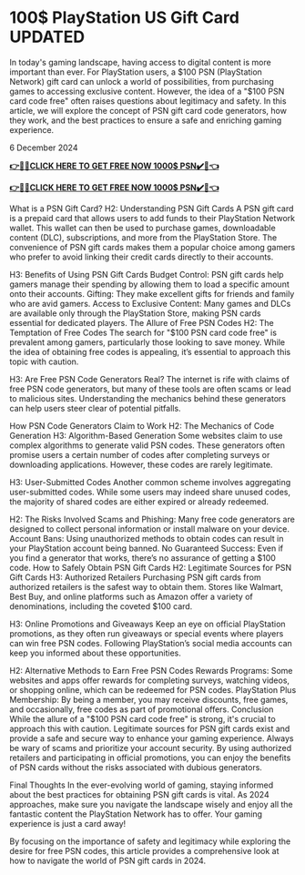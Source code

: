 # 100$ PlayStation US Gift Card UPDATED

In today's gaming landscape, having access to digital content is more important than ever. For PlayStation users, a $100 PSN (PlayStation Network) gift card can unlock a world of possibilities, from purchasing games to accessing exclusive content. However, the idea of a "$100 PSN card code free" often raises questions about legitimacy and safety. In this article, we will explore the concept of PSN gift card code generators, how they work, and the best practices to ensure a safe and enriching gaming experience.

6 December 2024

**[👉🎁🎁CLICK HERE TO GET FREE NOW 1000$ PSN✔️🎁👈](https://ik.imagekit.io/inrewards/zpsn.html)**


**[👉🎁🎁CLICK HERE TO GET FREE NOW 1000$ PSN✔️🎁👈](https://ik.imagekit.io/inrewards/zpsn.html)**

What is a PSN Gift Card? H2: Understanding PSN Gift Cards A PSN gift card is a prepaid card that allows users to add funds to their PlayStation Network wallet. This wallet can then be used to purchase games, downloadable content (DLC), subscriptions, and more from the PlayStation Store. The convenience of PSN gift cards makes them a popular choice among gamers who prefer to avoid linking their credit cards directly to their accounts.

H3: Benefits of Using PSN Gift Cards Budget Control: PSN gift cards help gamers manage their spending by allowing them to load a specific amount onto their accounts. Gifting: They make excellent gifts for friends and family who are avid gamers. Access to Exclusive Content: Many games and DLCs are available only through the PlayStation Store, making PSN cards essential for dedicated players. The Allure of Free PSN Codes H2: The Temptation of Free Codes The search for "$100 PSN card code free" is prevalent among gamers, particularly those looking to save money. While the idea of obtaining free codes is appealing, it’s essential to approach this topic with caution.

H3: Are Free PSN Code Generators Real? The internet is rife with claims of free PSN code generators, but many of these tools are often scams or lead to malicious sites. Understanding the mechanics behind these generators can help users steer clear of potential pitfalls.

How PSN Code Generators Claim to Work H2: The Mechanics of Code Generation H3: Algorithm-Based Generation Some websites claim to use complex algorithms to generate valid PSN codes. These generators often promise users a certain number of codes after completing surveys or downloading applications. However, these codes are rarely legitimate.

H3: User-Submitted Codes Another common scheme involves aggregating user-submitted codes. While some users may indeed share unused codes, the majority of shared codes are either expired or already redeemed.

H2: The Risks Involved Scams and Phishing: Many free code generators are designed to collect personal information or install malware on your device. Account Bans: Using unauthorized methods to obtain codes can result in your PlayStation account being banned. No Guaranteed Success: Even if you find a generator that works, there’s no assurance of getting a $100 code. How to Safely Obtain PSN Gift Cards H2: Legitimate Sources for PSN Gift Cards H3: Authorized Retailers Purchasing PSN gift cards from authorized retailers is the safest way to obtain them. Stores like Walmart, Best Buy, and online platforms such as Amazon offer a variety of denominations, including the coveted $100 card.

H3: Online Promotions and Giveaways Keep an eye on official PlayStation promotions, as they often run giveaways or special events where players can win free PSN codes. Following PlayStation’s social media accounts can keep you informed about these opportunities.

H2: Alternative Methods to Earn Free PSN Codes Rewards Programs: Some websites and apps offer rewards for completing surveys, watching videos, or shopping online, which can be redeemed for PSN codes. PlayStation Plus Membership: By being a member, you may receive discounts, free games, and occasionally, free codes as part of promotional offers. Conclusion While the allure of a "$100 PSN card code free" is strong, it's crucial to approach this with caution. Legitimate sources for PSN gift cards exist and provide a safe and secure way to enhance your gaming experience. Always be wary of scams and prioritize your account security. By using authorized retailers and participating in official promotions, you can enjoy the benefits of PSN cards without the risks associated with dubious generators.

Final Thoughts In the ever-evolving world of gaming, staying informed about the best practices for obtaining PSN gift cards is vital. As 2024 approaches, make sure you navigate the landscape wisely and enjoy all the fantastic content the PlayStation Network has to offer. Your gaming experience is just a card away!

By focusing on the importance of safety and legitimacy while exploring the desire for free PSN codes, this article provides a comprehensive look at how to navigate the world of PSN gift cards in 2024.
